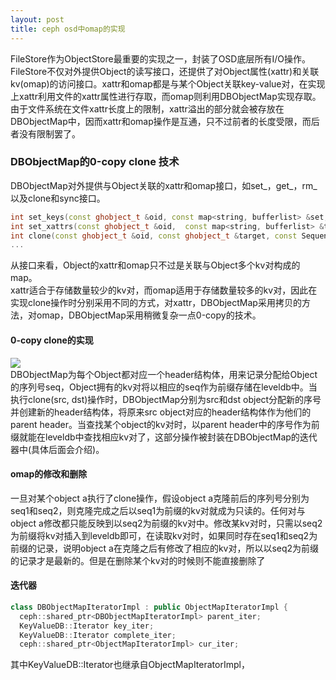 ```yaml
---
layout: post
title: ceph osd中omap的实现
---
```


FileStore作为ObjectStore最重要的实现之一，封装了OSD底层所有I/O操作。FileStore不仅对外提供Object的读写接口，还提供了对Object属性(xattr)和关联kv(omap)的访问接口。xattr和omap都是与某个Object关联key-value对，在实现上xattr利用文件的xattr属性进行存取，而omap则利用DBObjectMap实现存取。由于文件系统在文件xattr长度上的限制，xattr溢出的部分就会被存放在DBObjectMap中，因而xattr和omap操作是互通，只不过前者的长度受限，而后者没有限制罢了。<br>

### DBObjectMap的0-copy clone 技术
DBObjectMap对外提供与Object关联的xattr和omap接口，如set_，get_，rm_以及clone和sync接口。<br>

``` c++
int set_keys(const ghobject_t &oid, const map<string, bufferlist> &set, const SequencerPosition *spos=0);
int set_xattrs(const ghobject_t &oid,  const map<string, bufferlist> &to_set,  const SequencerPosition *spos=0);
int clone(const ghobject_t &oid, const ghobject_t &target, const SequencerPosition *spos); <br>
...
```
从接口来看，Object的xattr和omap只不过是关联与Object多个kv对构成的map。<br>
xattr适合于存储数量较少的kv对，而omap适用于存储数量较多的kv对，因此在实现clone操作时分别采用不同的方式，对xattr，DBObjectMap采用拷贝的方法，对omap，DBObjectMap采用稍微复杂一点0-copy的技术。
#### 0-copy clone的实现
![](/image/omap/clone.png) <br>
DBObjectMap为每个Object都对应一个header结构体，用来记录分配给Object的序列号seq，Object拥有的kv对将以相应的seq作为前缀存储在leveldb中。当执行clone(src, dst)操作时，DBObjectMap分别为src和dst object分配新的序号并创建新的header结构体，将原来src object对应的header结构体作为他们的parent header。当查找某个object的kv对时，以parent header中的序号作为前缀就能在leveldb中查找相应kv对了，这部分操作被封装在DBObjectMap的迭代器中(具体后面会介绍)。
#### omap的修改和删除
一旦对某个object a执行了clone操作，假设object a克隆前后的序列号分别为seq1和seq2，则克隆完成之后以seq1为前缀的kv对就成为只读的。任何对与object a修改都只能反映到以seq2为前缀的kv对中。修改某kv对时，只需以seq2为前缀将kv对插入到leveldb即可，在读取kv对时，如果同时存在seq1和seq2为前缀的记录，说明object a在克隆之后有修改了相应的kv对，所以以seq2为前缀的记录才是最新的。但是在删除某个kv对的时候则不能直接删除了
#### 迭代器
```cpp
class DBObjectMapIteratorImpl : public ObjectMapIteratorImpl {
  ceph::shared_ptr<DBObjectMapIteratorImpl> parent_iter;
  KeyValueDB::Iterator key_iter;
  KeyValueDB::Iterator complete_iter;
  ceph::shared_ptr<ObjectMapIteratorImpl> cur_iter;
```
其中KeyValueDB::Iterator也继承自ObjectMapIteratorImpl，


